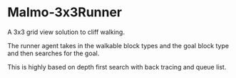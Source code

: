 # Malmo-3x3Runner
A 3x3 grid view solution to cliff walking. 

The runner agent takes in the walkable block types and the goal block type and then searches for the goal. 

This is highly based on depth first search with back tracing and queue list. 
